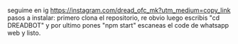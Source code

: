 seguime en ig 
https://instagram.com/dread_ofc_mk?utm_medium=copy_link
pasos a instalar:
primero clona el repositorio, re obvio
luego escribis "cd DREADBOT"
y por ultimo pones "npm start"
escaneas el code de whatsapp web y listo.
